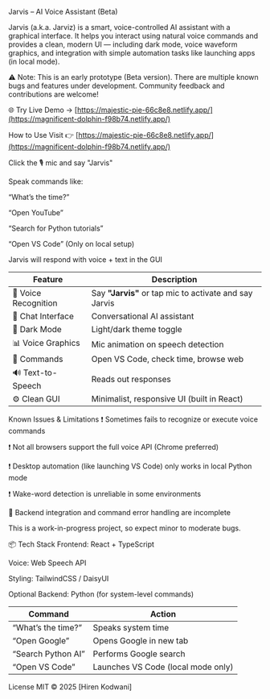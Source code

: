 Jarvis – AI Voice Assistant (Beta)

Jarvis (a.k.a. Jarviz) is a smart, voice-controlled AI assistant with a graphical interface. It helps you interact using natural voice commands and provides a clean, modern UI — including dark mode, voice waveform graphics, and integration with simple automation tasks like launching apps (in local mode).

⚠️ Note: This is an early prototype (Beta version). There are multiple known bugs and features under development. Community feedback and contributions are welcome!

🌐 Try Live Demo → [https://majestic-pie-66c8e8.netlify.app/](https://magnificent-dolphin-f98b74.netlify.app/)

How to Use
Visit 👉 [https://majestic-pie-66c8e8.netlify.app/](https://magnificent-dolphin-f98b74.netlify.app/)

Click the 🎙️ mic and say "Jarvis"

Speak commands like:

“What’s the time?”

“Open YouTube”

“Search for Python tutorials”

“Open VS Code” (Only on local setup)

Jarvis will respond with voice + text in the GUI

| Feature              | Description                                |
| -------------------- | ------------------------------------------ |
| 🎤 Voice Recognition | Say **"Jarvis"** or tap mic to activate and say Jarvis    |
| 🤖 Chat Interface    | Conversational AI assistant                |
| 🌙 Dark Mode         | Light/dark theme toggle                    |
| 📊 Voice Graphics    | Mic animation on speech detection          |
| 🧩 Commands          | Open VS Code, check time, browse web       |
| 🔊 Text-to-Speech    | Reads out responses                        |
| ⚙️ Clean GUI         | Minimalist, responsive UI (built in React) |

Known Issues & Limitations
❗ Sometimes fails to recognize or execute voice commands

❗ Not all browsers support the full voice API (Chrome preferred)

❗ Desktop automation (like launching VS Code) only works in local Python mode

❗ Wake-word detection is unreliable in some environments

🧪 Backend integration and command error handling are incomplete

This is a work-in-progress project, so expect minor to moderate bugs.

📦 Tech Stack
Frontend: React + TypeScript

Voice: Web Speech API

Styling: TailwindCSS / DaisyUI

Optional Backend: Python (for system-level commands)


| Command            | Action                             |
| ------------------ | ---------------------------------- |
| “What’s the time?” | Speaks system time                 |
| “Open Google”      | Opens Google in new tab            |
| “Search Python AI” | Performs Google search             |
| “Open VS Code”     | Launches VS Code (local mode only) |


License
MIT © 2025 [Hiren Kodwani]
